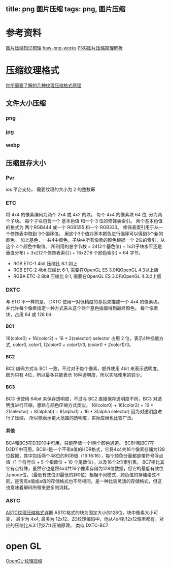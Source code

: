 title: png 图片压缩
tags: png, 图片压缩
---

# 参考资料
[图片压缩知识梳理](https://www.jianshu.com/p/4043efd5b944)
[how-png-works](https://medium.com/@duhroach/how-png-works-f1174e3cc7b7)
[PNG图片压缩原理解析](https://juejin.im/post/6844903798658318343)

# 压缩纹理格式
[你所需要了解的几种纹理压缩格式原理](https://zhuanlan.zhihu.com/p/237940807)
## 文件大小压缩
### png
### jpg
### webp
## 压缩显存大小
### Pvr
ios 平台支持， 需要纹理的大小为 2 的整数幂
### ETC
将 4x4 的像素编码为两个 2x4 或 4x2 的块。
每个  4x4 的像素块 64 位, 分为两个子块。
每个子块包含一个 基本色值 和一个 3 位的修饰表索引。
两个基本色值的格式为 两个RGB444 或一个 RGB555 和一个 RGB333。
修饰表索引用于从一个修饰表中取到 3个偏移值。 用这个3个值对基本颜色进行偏移可以得到3个新的颜色。 加上基色，一共4中颜色。子块中所有像素的颜色根据一个 2位的索引，从这个 4个颜色中取值。
所利用的总字节数 =  24(2个基色值) + 1x2(子块水平还是垂直分布) + 3x2(2个修饰表索引) + 16x2(16 个颜色索引) = 64 字节。

+ RGB ETC-1 4bit 压缩比 6:1 如上
+ RGB ETC-2 4bit 压缩比 6:1, 需要在OpenGL ES 3.0和OpenGL 4.3以上版
+ RGBA ETC-2 8bit 压缩比 8:1, 需要在OpenGL ES 3.0和OpenGL 4.3以上版

### DXTC
与 ETC 不一样的是， DXTC 使用一对低精度的基色来描述一个 4x4 的像素块。并允许每个像素指定一种方式来从这个两个基色插值得到最终颜色。
每个像素块，占用 64 或 128 bit.
#### BC1
16(color0) + 16(color2) + 16 * 2(selector)
selector 占用 2 位，表示4种插值方式, color0, color1, (2*color0 + color1)/3, (color0 + 2*color1)/3。
#### BC2
BC2 编码方式与 BC1 一致，不过对于每个像素，额外使用 4bit 来表示透明度。因为只有 4位，所以最多只能表示 16种透明度，所以实际使用的较少。
#### BC3
BC3 也使用 64bit 来保存透明度，不过与 BC2 直接保存透明度不同，BC3 对透明度进行压缩，思路与颜色压缩方式类似。
16(color0) + 16(color2) + 16 * 2(selector) + 8(alpha0) + 8(alpha1) + 16 * 3(alpha selector)
因为对透明度进行了压缩， 所以能表示更大范围的透明度，实际应用也比较广泛。
#### 其他
BC4和BC5在D3D10中可用，只能存储一个/两个颜色通道。
BC6H和BC7在D3D11中可用。BC6H是一个不带a值的HDR格式，它将4x4共16个像素存储为128位数据，其中包括两个48位的RGB值（16:16:16），每个颜色分量都是带符号浮点值（1 个符号位 + 5 个指数位 + 10 个尾数位），以及16个2位索引表。
BC7相比其它有点特殊，虽然它也是将4x4共16个像素存储为128位数据，但它的最低有效位为mode位，（最低有效位即最低的非0位）根据不同模式，颜色值的存储格式不同，是否有a值或a值的存储格式也不尽相同，是一种比较灵活的存储格式，但这也意味着解码所带来更多的消耗。



### ASTC
[ASTC纹理压缩格式详解](https://zhuanlan.zhihu.com/p/158740249)
ASTC格式的块为固定大小的128位，块中像素大小可变， 最少为 4x4, 最多为 12x12。2D纹理编码中，他从4x4到12x12像素都有，对应的压缩比从3:1到27:1
压缩原理， 类似 DXTC-BC7

# open GL
[OpenGL-纹理压缩](https://www.jianshu.com/p/f245ba1a5df6)